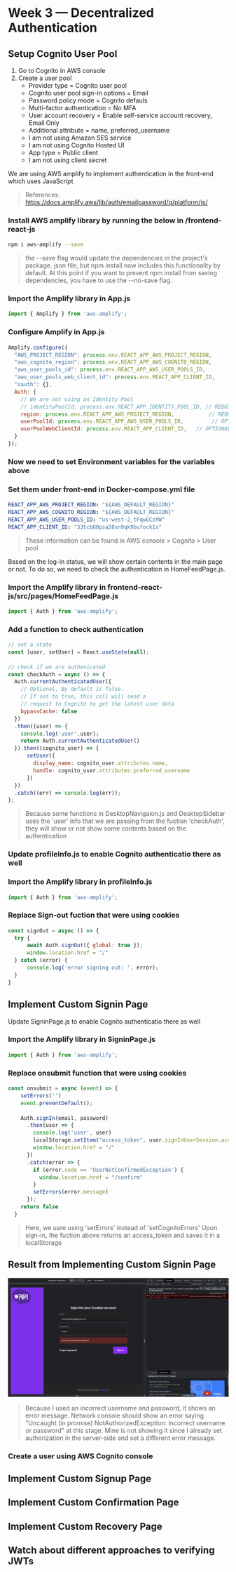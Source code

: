 # Week 3 — Decentralized Authentication

## Setup Cognito User Pool
1. Go to Cognito in AWS console
2. Create a user pool
    - Provider type = Cognito user pool
    - Cognito user pool sign-in options = Email
    - Password policy mode = Cognito defauls
    - Multi-factor authentication = No MFA
    - User account recovery = Enable self-service account recovery, Email Only
    - Additional attribute = name, preferred_username
    - I am not using Amazon SES service
    - I am not using Cognito Hosted UI
    - App type = Public client
    - I am not using client secret 

We are using AWS amplify to implement authentication in the front-end which uses JavaScript
> References: https://docs.amplify.aws/lib/auth/emailpassword/q/platform/js/

### Install AWS amplify library by running the below in /frontend-react-js
```sh
npm i aws-amplify --save
```
> the --save flag would update the dependencies in the project's package. json file, but npm install now includes this functionality by default. At this point if you want to prevent npm install from saving dependencies, you have to use the --no-save flag.

### Import the Amplify library in App.js 
```js
import { Amplify } from 'aws-amplify';
```

### Configure Amplify in App.js
```js
Amplify.configure({
  "AWS_PROJECT_REGION": process.env.REACT_APP_AWS_PROJECT_REGION,
  "aws_cognito_region": process.env.REACT_APP_AWS_COGNITO_REGION,
  "aws_user_pools_id": process.env.REACT_APP_AWS_USER_POOLS_ID,
  "aws_user_pools_web_client_id": process.env.REACT_APP_CLIENT_ID,
  "oauth": {},
  Auth: {
    // We are not using an Identity Pool
    // identityPoolId: process.env.REACT_APP_IDENTITY_POOL_ID, // REQUIRED - Amazon Cognito Identity Pool ID
    region: process.env.REACT_APP_AWS_PROJECT_REGION,           // REQUIRED - Amazon Cognito Region
    userPoolId: process.env.REACT_APP_AWS_USER_POOLS_ID,         // OPTIONAL - Amazon Cognito User Pool ID
    userPoolWebClientId: process.env.REACT_APP_CLIENT_ID,   // OPTIONAL - Amazon Cognito Web Client ID (26-char alphanumeric string)
  }
});
```

### Now we need to set Environment variables for the variables above
### Set them under front-end in Docker-compose.yml file
```yml
REACT_APP_AWS_PROJECT_REGION: "${AWS_DEFAULT_REGION}"
REACT_APP_AWS_COGNITO_REGION: "${AWS_DEFAULT_REGION}"
REACT_APP_AWS_USER_POOLS_ID: "us-west-2_tFqwGCzXW"
REACT_APP_CLIENT_ID: "33tcb80psa28sn9qk9bufock1s"
```
> These information can be found in AWS console > Cognito > User pool

Based on the log-in status, we will show certain contents in the main page or not.
To do so, we need to check the authentication in HomeFeedPage.js.

### Import the Amplify library in frontend-react-js/src/pages/HomeFeedPage.js
```js
import { Auth } from 'aws-amplify';
```

### Add a function to check authentication
```js
// set a state
const [user, setUser] = React.useState(null);

// check if we are authenicated
const checkAuth = async () => {
  Auth.currentAuthenticatedUser({
    // Optional, By default is false. 
    // If set to true, this call will send a 
    // request to Cognito to get the latest user data
    bypassCache: false 
  })
  .then((user) => {
    console.log('user',user);
    return Auth.currentAuthenticatedUser()
  }).then((cognito_user) => {
      setUser({
        display_name: cognito_user.attributes.name,
        handle: cognito_user.attributes.preferred_username
      })
  })
  .catch((err) => console.log(err));
};
```
> Because some functions in DesktopNavigaion.js and DesktopSidebar uses the 'user' info that we are passing from the fuction 'checkAuth', they will show or not show some contents based on the authentication

### Update profileInfo.js to enable Cognito authenticatio there as well
### Import the Amplify library in profileInfo.js 
```js
import { Auth } from 'aws-amplify';
```

### Replace Sign-out fuction that were using cookies
```js
const signOut = async () => {
  try {
      await Auth.signOut({ global: true });
      window.location.href = "/"
  } catch (error) {
      console.log('error signing out: ', error);
  }
}
```

## Implement Custom Signin Page

Update SigninPage.js to enable Cognito authenticatio there as well
### Import the Amplify library in SigninPage.js 
```js
import { Auth } from 'aws-amplify';
```

### Replace onsubmit function that were using cookies
```js
const onsubmit = async (event) => {
    setErrors('')
    event.preventDefault();

    Auth.signIn(email, password)
      .then(user => {
        console.log('user', user)
        localStorage.setItem("access_token", user.signInUserSession.accessToken.jwtToken)
        window.location.href = "/"
      })
      .catch(error => {
        if (error.code == 'UserNotConfirmedException') {
          window.location.href = "/confirm"
        }
        setErrors(error.message)
      });
    return false
  }
```
> Here, we uare using 'setErrors' instead of 'setCognitoErrors'
> Upon sign-in, the fuction above returns an access_token and saves it in a localStorage

## Result from Implementing Custom Signin Page

<img src = "images/SignIn_result.png" >

> Because I used an incorrect username and password, it shows an error message. 
> Network console should show an error saying "Uncaught (in promise) NotAuthorizedException: Incorrect username or password" at this stage. Mine is not showing it since I already set authorization in the server-side and set a different error message.

### Create a user using AWS Cognito console





## Implement Custom Signup Page
## Implement Custom Confirmation Page
## Implement Custom Recovery Page
## Watch about different approaches to verifying JWTs

